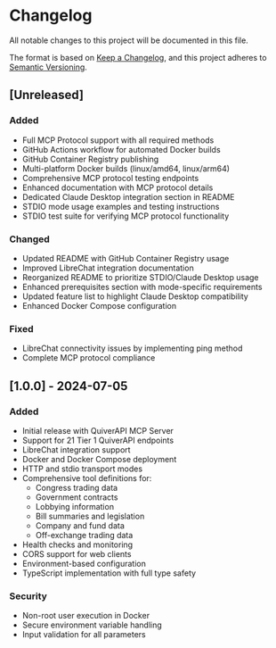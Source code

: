 # Changelog

All notable changes to this project will be documented in this file.

The format is based on [Keep a Changelog](https://keepachangelog.com/en/1.0.0/),
and this project adheres to [Semantic Versioning](https://semver.org/spec/v2.0.0.html).

## [Unreleased]

### Added
- Full MCP Protocol support with all required methods
- GitHub Actions workflow for automated Docker builds
- GitHub Container Registry publishing
- Multi-platform Docker builds (linux/amd64, linux/arm64)
- Comprehensive MCP protocol testing endpoints
- Enhanced documentation with MCP protocol details
- Dedicated Claude Desktop integration section in README
- STDIO mode usage examples and testing instructions
- STDIO test suite for verifying MCP protocol functionality

### Changed
- Updated README with GitHub Container Registry usage
- Improved LibreChat integration documentation
- Reorganized README to prioritize STDIO/Claude Desktop usage
- Enhanced prerequisites section with mode-specific requirements
- Updated feature list to highlight Claude Desktop compatibility
- Enhanced Docker Compose configuration

### Fixed
- LibreChat connectivity issues by implementing ping method
- Complete MCP protocol compliance

## [1.0.0] - 2024-07-05

### Added
- Initial release with QuiverAPI MCP Server
- Support for 21 Tier 1 QuiverAPI endpoints
- LibreChat integration support
- Docker and Docker Compose deployment
- HTTP and stdio transport modes
- Comprehensive tool definitions for:
  - Congress trading data
  - Government contracts
  - Lobbying information
  - Bill summaries and legislation
  - Company and fund data
  - Off-exchange trading data
- Health checks and monitoring
- CORS support for web clients
- Environment-based configuration
- TypeScript implementation with full type safety

### Security
- Non-root user execution in Docker
- Secure environment variable handling
- Input validation for all parameters